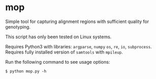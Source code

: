 # mop
Simple tool for capturing alignment regions with sufficient quality for genotyping.

This script has only been tested on Linux systems.

Requires Python3 with libraries: `argparse`, `numpy` `os`, `re`, `io`, `subprocess`.
Requires fully installed version of `samtools` with `mpileup`.

Run the following command to see usage options:

`$ python mop.py -h`

